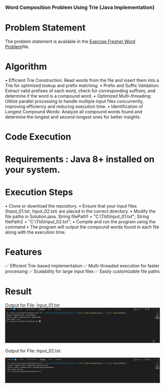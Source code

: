 ### Word Composition Problem Using Trie (Java Implementation)

# Problem Statement
The problem statement is available in the [Exercise Fresher Word Problem](https://github.com/Deeksha-602/Longest-Compound-word-25/blob/main/Exercise_Fresher_Word_Problem.pdf)file.


# Algorithm
• Efficient Trie Construction: Read words from the file and insert them into a Trie for optimized lookup and prefix matching.
• Prefix and Suffix Validation: Extract valid prefixes of each word, check for corresponding suffixes, and determine if the word is a compound word.
• Optimized Multi-threading: Utilize parallel processing to handle multiple input files concurrently, improving efficiency and reducing execution time.
• Identification of Longest Compound Words: Analyze all compound words found and determine the longest and second-longest ones for better insights.

# Code Execution
# Requirements  : Java 8+ installed on your system.

# Execution Steps
• Clone or download the repository.
• Ensure that your input files (Input_01.txt, Input_02.txt) are placed in the correct directory.
• Modify the file paths in Solution.java.
  String filePath1 = "C:\\TId\\Input_01.txt";
  String filePath2 = "C:\\TId\\Input_02.txt";
• Compile and run the program using the command
• The program will output the compound words found in each file along with the execution time.

# Features
✅ Efficient Trie-based implementation
✅ Multi-threaded execution for faster processing
✅ Scalability for large input files
✅ Easily customizable file paths

# Result
Output for File: Input_01.txt
![Output Screenshot](https://github.com/Deeksha-602/Longest-Compound-word-25/blob/main/Input_01.txt.png)

Output for File: Input_02.txt

![Output Screenshot](https://github.com/Deeksha-602/Longest-Compound-word-25/blob/main/Input_02.txt.png)

